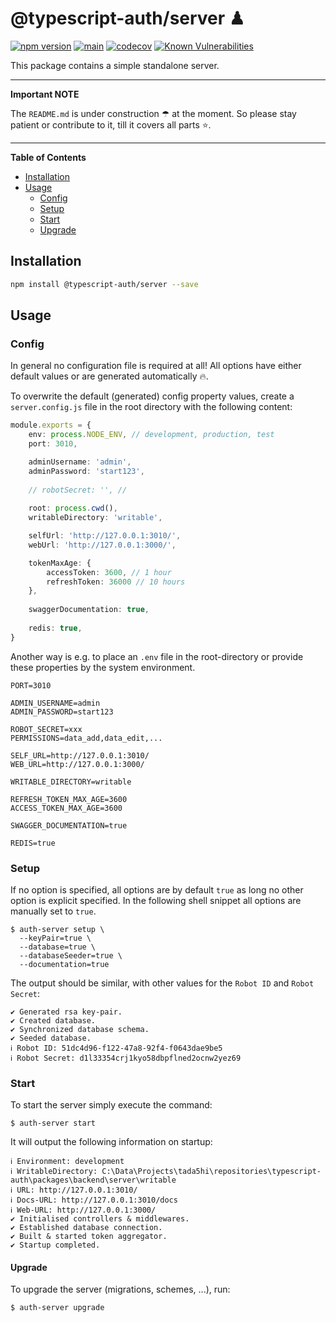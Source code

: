 # @typescript-auth/server ♟

[![npm version](https://badge.fury.io/js/@typescript-auth%2Fserver.svg)](https://badge.fury.io/js/@typescript-auth%2Fserver)
[![main](https://github.com/Tada5hi/typescript-auth/actions/workflows/main.yml/badge.svg)](https://github.com/Tada5hi/typescript-auth/actions/workflows/main.yml)
[![codecov](https://codecov.io/gh/Tada5hi/typescript-auth/branch/master/graph/badge.svg?token=FHE347R1NW)](https://codecov.io/gh/Tada5hi/typescript-auth)
[![Known Vulnerabilities](https://snyk.io/test/github/Tada5hi/typescript-auth/badge.svg)](https://snyk.io/test/github/Tada5hi/typescript-auth)

This package contains a simple standalone server.

---
**Important NOTE**

The `README.md` is under construction ☂ at the moment. So please stay patient or contribute to it, till it covers all parts ⭐.

---

**Table of Contents**

- [Installation](#installation)
- [Usage](#usage)
  - [Config](#config)
  - [Setup](#setup)
  - [Start](#start)
  - [Upgrade](#upgrade)
  
## Installation

```sh
npm install @typescript-auth/server --save
```

## Usage

### Config

In general no configuration file is required at all!
All options have either default values or are generated automatically 🔥.

To overwrite the default (generated) config property values, 
create a `server.config.js` file in the root directory with the following content:

```typescript
module.exports = {
    env: process.NODE_ENV, // development, production, test
    port: 3010,

    adminUsername: 'admin',
    adminPassword: 'start123',
    
    // robotSecret: '', // 
    
    root: process.cwd(),
    writableDirectory: 'writable',

    selfUrl: 'http://127.0.0.1:3010/',
    webUrl: 'http://127.0.0.1:3000/',

    tokenMaxAge: {
        accessToken: 3600, // 1 hour
        refreshToken: 36000 // 10 hours
    },
    
    swaggerDocumentation: true,
    
    redis: true,
}
```
Another way is e.g. to place an `.env` file in the root-directory or provide these properties
by the system environment.

```dotenv
PORT=3010

ADMIN_USERNAME=admin
ADMIN_PASSWORD=start123

ROBOT_SECRET=xxx
PERMISSIONS=data_add,data_edit,...

SELF_URL=http://127.0.0.1:3010/
WEB_URL=http://127.0.0.1:3000/

WRITABLE_DIRECTORY=writable

REFRESH_TOKEN_MAX_AGE=3600
ACCESS_TOKEN_MAX_AGE=3600

SWAGGER_DOCUMENTATION=true

REDIS=true
```

### Setup
If no option is specified, all options are by default `true` as long no
other option is explicit specified.
In the following shell snippet all options are manually set to `true`.
```shell
$ auth-server setup \
  --keyPair=true \
  --database=true \
  --databaseSeeder=true \
  --documentation=true
```

The output should be similar, with other values for the `Robot ID` and `Robot Secret`:
```shell
✔ Generated rsa key-pair.
✔ Created database.
✔ Synchronized database schema.
✔ Seeded database.
ℹ Robot ID: 51dc4d96-f122-47a8-92f4-f0643dae9be5
ℹ Robot Secret: d1l33354crj1kyo58dbpflned2ocnw2yez69
```

### Start

To start the server simply execute the command: 

```shell
$ auth-server start
```

It will output the following information on startup:

```shell
ℹ Environment: development
ℹ WritableDirectory: C:\Data\Projects\tada5hi\repositories\typescript-auth\packages\backend\server\writable
ℹ URL: http://127.0.0.1:3010/
ℹ Docs-URL: http://127.0.0.1:3010/docs
ℹ Web-URL: http://127.0.0.1:3000/
✔ Initialised controllers & middlewares.
✔ Established database connection.
✔ Built & started token aggregator.
✔ Startup completed.
```

#### Upgrade 

To upgrade the server (migrations, schemes, ...), run:

```shell
$ auth-server upgrade
```
